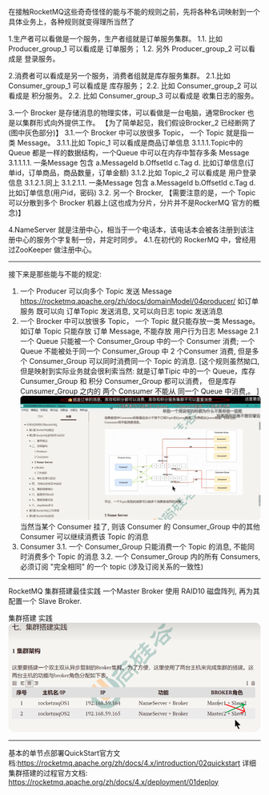 在接触RocketMQ这些奇奇怪怪的能与不能的规则之前，先将各种名词映射到一个具体业务上，各种规则就变得理所当然了

1.生产者可以看做是一个服务，生产者组就是订单服务集群。
  1.1. 比如 Producer_group_1 可以看成是 订单服务；
    1.2. 另外  Producer_group_2 可以看成是 登录服务。

2.消费者可以看成是另一个服务，消费者组就是库存服务集群。
  2.1.比如 Consumer_group_1 可以看成是 库存服务；
    2.2. 比如 Consumer_group_2 可以看成是 积分服务。
      2.2. 比如 Consumer_group_3 可以看成是 收集日志的服务。

3.一个 Brocker 是存储消息的物理实体，可以看做是一台电脑，通常Brocker 也是以集群形式向外提供工作。
【为了简单起见，我们假设Brocker_2 已经断网了(图中灰色部分)】
  3.1.一个 Brocker 中可以放很多 Topic， 一个 Topic 就是指一类 Message。
    3.1.1.比如 Topic_1 可以看成是商品订单信息
      3.1.1.1.Topic中的Queue 都是一样的数据结构，一个Queue 中可以在内存中暂存多条 Message
        3.1.1.1.1. 一条Message 包含
          a.MessageId
          b.OffsetId
          c.Tag
          d. 比如订单信息(订单id，订单商品，商品数量，订单金额)
    3.1.2.比如 Topic_2 可以看成是 用户登录信息
      3.1.2.1.同上
        3.1.2.1.1. 一条Message 包含
          a.MessageId
          b.OffsetId
          c.Tag
          d. 比如订单信息(用户id，密码)
3.2. 另一个 Brocker, 【需要注意的是，一个 Topic 可以分散到多个 Brocker 机器上(这也成为分片，分片并不是RockerMQ 官方的概念)】

4.NameServer 就是注册中心，相当于一个电话本，该电话本会被各注册到该注册中心的服务个字复制一份，并定时同步。
  4.1.在初代的 RockerMQ 中，曾经用过ZooKeeper 做注册中心。

---
接下来是那些能与不能的规定:
1. 一个 Producer 可以向多个 Topic 发送 Message
   https://rocketmq.apache.org/zh/docs/domainModel/04producer/
   如订单服务 既可以向 订单Topic 发送消息, 又可以向日志 topic 发送消息
2. 一个 Brocker 中可以放很多 Topic， 一个 Topic 就只能存放一类 Message。
    如订单 Topic 只能存放 订单 Message, 不能存放 用户行为日志 Message
    2.1 一个 Queue 只能被一个 Consumer_Group 中的一个 Consumer 消费; 一个Queue 不能被处于同一个 Consumer_Group 中 2 个Consumer 消费, 
        但是多个 Consumer_Group 可以同时消费同一个 Topic 的消息.
        [这个规则虽然拗口,但是映射到实际业务就会很利索当然:
            就是订单Tipic 中的一个 Queue，库存Cunsumer_Group 和 积分 Consumer_Group 都可以消费，
            但是库存 Cunsumer_Group 之内的 两个 Consumer 不能从 同一个 Queue 中消费,。
        ]
        ![img.png](3.RocketMQ-Producer-Topic-Consumer示意图.png)
        当然当某个 Consumer 挂了, 则该 Consumer 的 Consumer_Group 中的其他 Consumer 可以继续消费该 Topic 的消息
3. Consumer
3.1. 一个 Consumer_Group 只能消费一个 Topic 的消息, 不能同时消费多个 Topic 的消息
3.2. 一个 Consumer_Group 内的所有 Consumers, 必须订阅 "完全相同" 的一个 topic (涉及订阅关系的一致性)

---

RocketMQ 集群搭建最佳实践
一个Master Broker 使用 RAID10 磁盘阵列, 再为其配置一个 Slave Broker.

集群搭建  实践
![img_1.png](3.RocketMQ两主两从集群搭建.png)

---
基本的单节点部署QuickStart官方文档:https://rocketmq.apache.org/zh/docs/4.x/introduction/02quickstart
详细集群搭建的过程官方文档:
https://rocketmq.apache.org/zh/docs/4.x/deployment/01deploy